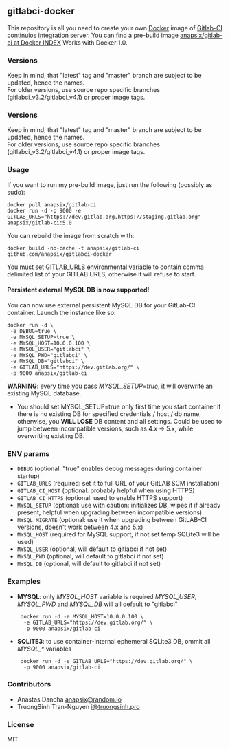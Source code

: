 ## gitlabci-docker

This repository is all you need to create your own [Docker](http://docker.io) image of [Gitlab-CI](http://gitlab.org/gitlab-ci/) continuios integration server.
You can find a pre-build image [anapsix/gitlab-ci at Docker INDEX](https://registry.hub.docker.com/u/anapsix/gitlab-ci)
Works with Docker 1.0.


### Versions

Keep in mind, that "latest" tag and "master" branch are subject to be updated, hence the names.  
For older versions, use source repo specific branches (gitlabci_v3.2/gitlabci_v4.1) or proper image tags.


### Versions

Keep in mind, that "latest" tag and "master" branch are subject to be updated, hence the names.  
For older versions, use source repo specific branches (gitlabci_v3.2/gitlabci_v4.1) or proper image tags.


### Usage


If you want to run my pre-build image, just run the following (possibly as sudo):

    docker pull anapsix/gitlab-ci
    docker run -d -p 9000 -e GITLAB_URLS="https://dev.gitlab.org,https://staging.gitlab.org" anapsix/gitlab-ci:5.0

You can rebuild the image from scratch with:

    docker build -no-cache -t anapsix/gitlab-ci github.com/anapsix/gitlabci-docker

You must set GITLAB_URLS environmental variable to contain comma delimited list of your GITLAB URLS, otherwise it will refuse to start.


#### Persistent external MySQL DB is now supported!

You can now use external persistent MySQL DB for your GitLab-CI container.
Launch the instance like so:

    docker run -d \
     -e DEBUG=true \
     -e MYSQL_SETUP=true \
     -e MYSQL_HOST=10.0.0.100 \
     -e MYSQL_USER="gitlabci" \
     -e MYSQL_PWD="gitlabci" \
     -e MYSQL_DB="gitlabci" \
     -e GITLAB_URLS="https://dev.gitlab.org/" \
     -p 9000 anapsix/gitlab-ci

 **WARNING**: every time you pass *MYSQL_SETUP=true*, it will overwrite an existing MySQL database..

 - You should set MYSQL_SETUP=true only first time you start container if there is no existing DB for specified credentials / host / db name, otherwise, you **WILL LOSE** DB content and all settings. Could be used to jump between incompatible versions, such as 4.x ->  5.x, while overwriting existing DB.


### ENV params
 - `DEBUG` (optional: "true" enables debug messages during container startup)
 - `GITLAB_URLS` (required: set it to full URL of your GitLAB SCM installation)
 - `GITLAB_CI_HOST` (optional: probably helpful when using HTTPS)
 - `GITLAB_CI_HTTPS` (optional: used to enable HTTPS support)
 - `MYSQL_SETUP` (optional: use with caution: initializes DB, wipes it if already present, helpful when upgrading between incompatible versions)
 - `MYSQL_MIGRATE` (optional: use it when upgrading between GitLAB-CI versions, doesn't work between 4.x and 5.x)
 - `MYSQL_HOST` (required for MySQL support, if not set temp SQLite3 will be used)
 - `MYSQL_USER` (optional, will default to gitlabci if not set)
 - `MYSQL_PWD` (optional, will default to gitlabci if not set)
 - `MYSQL_DB` (optional, will default to gitlabci if not set)

### Examples

 - **MYSQL**: only *MYSQL_HOST* variable is required
       *MYSQL_USER*, *MYSQL_PWD* and *MYSQL_DB* will all default to "gitlabci"

        docker run -d -e MYSQL_HOST=10.0.0.100 \
         -e GITLAB_URLS="https://dev.gitlab.org/" \
         -p 9000 anapsix/gitlab-ci


 - **SQLITE3**: to use container-internal ephemeral SQLite3 DB, ommit all *MYSQL_\** variables

        docker run -d -e GITLAB_URLS="https://dev.gitlab.org/" \
         -p 9000 anapsix/gitlab-ci


### Contributors

* Anastas Dancha <anapsix@random.io>
* TruongSinh Tran-Nguyen <i@truongsinh.pro>

### License

MIT

